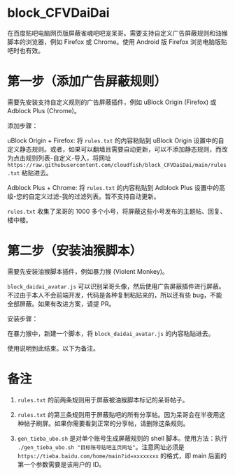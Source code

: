 # block_CFVDaiDai
在百度贴吧电脑网页版屏蔽雀魂吧吧宠呆哥。需要支持自定义广告屏蔽规则和油猴脚本的浏览器，例如 Firefox 或 Chrome。使用 Android 版 Firefox 浏览电脑版贴吧时也有效。

# 第一步（添加广告屏蔽规则）

需要先安装支持自定义规则的广告屏蔽插件，例如 uBlock Origin (Firefox) 或 Adblock Plus (Chrome)。

添加步骤：

uBlock Origin + Firefox: 将 `rules.txt` 的内容粘贴到 uBlock Origin 设置中的自定义静态规则。或者，如果可以翻墙且需要自动更新，可以不添加静态规则，而改为点击规则列表-自定义-导入，将网址 `https://raw.githubusercontent.com/cloudfish/block_CFVDaiDai/main/rules.txt` 粘贴进去。

Adblock Plus + Chrome: 将 `rules.txt` 的内容粘贴到 Adblock Plus 设置中的高级-您的自定义过滤-我的过滤列表。暂不支持自动更新。

`rules.txt` 收集了呆哥的 1000 多个小号，将屏蔽这些小号发布的主题帖、回复、楼中楼。

# 第二步（安装油猴脚本）

需要先安装油猴脚本插件，例如暴力猴 (Violent Monkey)。

`block_daidai_avatar.js` 可以识别呆哥头像，然后使用广告屏蔽插件进行屏蔽。不过由于本人不会前端开发，代码是各种复制粘贴来的，所以还有些 bug，不能全部屏蔽。如果有改进方案，请提 PR。

安装步骤：

在暴力猴中，新建一个脚本，将 `block_daidai_avatar.js` 的内容粘贴进去。

使用说明到此结束。以下为备注。

# 备注

1. `rules.txt` 的前两条规则用于屏蔽被油猴脚本标记的呆哥帖子。

2. `rules.txt` 的第三条规则用于屏蔽贴吧的所有分享帖。因为呆哥会在半夜用这种帖子刷屏。如果你需要看到正常的分享帖，请删除这条规则。

2. `gen_tieba_ubo.sh` 是对单个账号生成屏蔽规则的 shell 脚本。使用方法：执行 `./gen_tieba_ubo.sh "目标账号贴吧主页网址"`。注意网址必须是 `https://tieba.baidu.com/home/main?id=xxxxxxxx` 的格式，即 main 后面的第一个参数需要是该用户的 ID。
